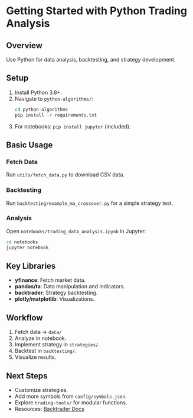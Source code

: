 # Getting Started with Python Trading Analysis

## Overview

Use Python for data analysis, backtesting, and strategy development.

## Setup

1. Install Python 3.8+.
2. Navigate to `python-algorithms/`:
   ```bash
   cd python-algorithms
   pip install -r requirements.txt
   ```
3. For notebooks: `pip install jupyter` (included).

## Basic Usage

### Fetch Data
Run `utils/fetch_data.py` to download CSV data.

### Backtesting
Run `backtesting/example_ma_crossover.py` for a simple strategy test.

### Analysis
Open `notebooks/trading_data_analysis.ipynb` in Jupyter:
```bash
cd notebooks
jupyter notebook
```

## Key Libraries

- **yfinance**: Fetch market data.
- **pandas/ta**: Data manipulation and indicators.
- **backtrader**: Strategy backtesting.
- **plotly/matplotlib**: Visualizations.

## Workflow

1. Fetch data → `data/`
2. Analyze in notebook.
3. Implement strategy in `strategies/`.
4. Backtest in `backtesting/`.
5. Visualize results.

## Next Steps

- Customize strategies.
- Add more symbols from `config/symbols.json`.
- Explore `trading-tools/` for modular functions.
- Resources: [Backtrader Docs](https://www.backtrader.com/docu/)
